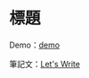 # 標題

Demo：[demo](https://letswritetw.github.io/XXX/)

筆記文：[Let's Write](https://letswrite.tw/XXX/)
